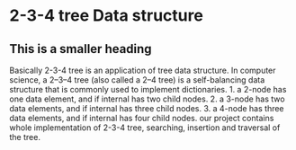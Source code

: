 # 2-3-4 tree Data structure
## This is a smaller heading
Basically 2-3-4 tree is an application of tree data structure. 
In computer science, a 2–3–4 tree (also called a 2–4 tree) is a self-balancing data structure that is commonly used to implement dictionaries.
    1. a 2-node has one data element, and if internal has two child nodes.
    2. a 3-node has two data elements, and if internal has three child nodes.
    3. a 4-node has three data elements, and if internal has four child nodes.
our project contains whole implementation of 2-3-4 tree, searching, insertion and traversal of the tree.



